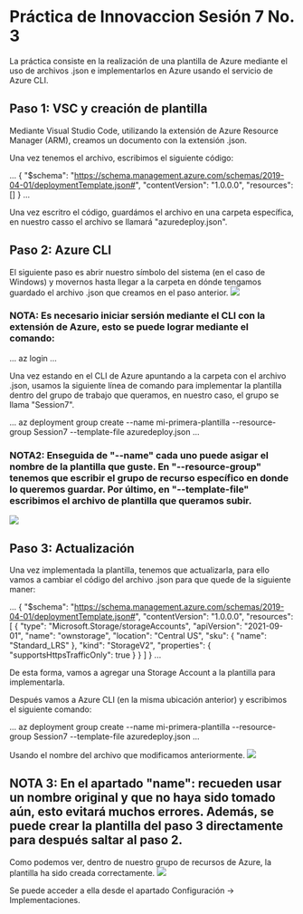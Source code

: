 # Práctica de Innovaccion Sesión 7 No. 3

La práctica consiste en la realización de una plantilla de Azure mediante el uso de archivos .json e implementarlos en Azure usando el servicio de Azure CLI.

## Paso 1: VSC y creación de plantilla

Mediante Visual Studio Code, utilizando la extensión de Azure Resource Manager (ARM), creamos un documento con la extensión .json.

Una vez tenemos el archivo, escribimos el siguiente código: 

...
{
    "$schema": "https://schema.management.azure.com/schemas/2019-04-01/deploymentTemplate.json#",
    "contentVersion": "1.0.0.0",
    "resources": []
}
...

Una vez escritro el código, guardámos el archivo en una carpeta específica, en nuestro casso el archivo se llamará "azuredeploy.json".

## Paso 2: Azure CLI

El siguiente paso es abrir nuestro símbolo del sistema (en el caso de Windows) y movernos hasta llegar a la carpeta en dónde tengamos guardado el archivo .json que creamos en el paso anterior. ![][C2]

### **NOTA:** Es necesario iniciar sersión mediante el CLI con la extensión de Azure, esto se puede lograr mediante el comando:
... 
az login
...

Una vez estando en el CLI de Azure apuntando a la carpeta con el archivo .json, usamos la siguiente línea de comando para implementar la plantilla dentro del grupo de trabajo que queramos, en nuestro caso, el grupo se llama "Session7".

...
az deployment group create --name mi-primera-plantilla --resource-group Session7 --template-file azuredeploy.json
...

### **NOTA2:** Enseguida de "--name" cada uno puede asigar el nombre de la plantilla que guste. En "--resource-group" tenemos que escribir el grupo de recurso específico en donde lo queremos guardar. Por último, en "--template-file" escribimos el archivo de plantilla que queramos subir.
![][C3]

## Paso 3: Actualización

Una vez implementada la plantilla, tenemos que actualizarla, para ello vamos a cambiar el código del archivo .json para que quede de la siguiente maner:

...
{
    "$schema": "https://schema.management.azure.com/schemas/2019-04-01/deploymentTemplate.json#",
    "contentVersion": "1.0.0.0",
    "resources": [
        {
            "type": "Microsoft.Storage/storageAccounts",
            "apiVersion": "2021-09-01",
            "name": "ownstorage",
            "location": "Central US",
            "sku": {
                "name": "Standard_LRS"
            },
            "kind": "StorageV2",
            "properties": {
                "supportsHttpsTrafficOnly": true
            }
        }
    ]
}
...

De esta forma, vamos a agregar una Storage Account a la plantilla para implementarla.

Después vamos a Azure CLI (en la misma ubicación anterior) y escribimos el siguiente comando:

...
az deployment group create --name mi-primera-plantilla --resource-group Session7 --template-file azuredeploy.json
...

Usando el nombre del archivo que modificamos anteriormente. ![][C5]

## **NOTA 3:** En el apartado "name": recueden usar un nombre original y que no haya sido tomado aún, esto evitará muchos errores. Además, se puede crear la plantilla del paso 3 directamente para después saltar al paso 2.


Como podemos ver, dentro de nuestro grupo de recursos de Azure, la plantilla ha sido creada correctamente. ![][Result]

Se puede acceder a ella desde el apartado Configuración -> Implementaciones.

[C2]: Images/Captura2.PNG
[C3]: Images/Captura3.PNG
[C5]: Images/Captura5.PNG
[Result]: Images/Captura6.PNG